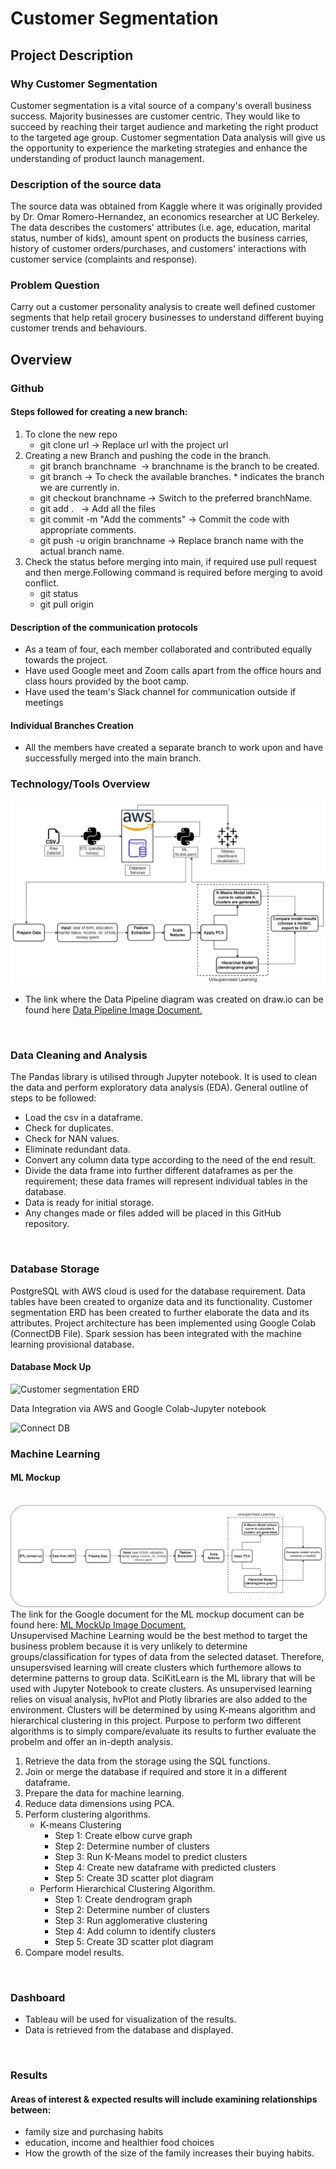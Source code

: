 # Customer Segmentation

## Project Description 

### Why Customer Segmentation
Customer segmentation is a vital source of a company's overall business success. Majority businesses are customer centric. They would
like to succeed by reaching their target audience and marketing the right product to the targeted age group. Customer segmentation
Data analysis will give us the opportunity to experience the marketing strategies and enhance the understanding of product launch 
management.

### Description of the source data
The source data was obtained from Kaggle where it was originally provided by Dr. Omar Romero-Hernandez, an economics researcher at UC Berkeley. The data describes the customers' attributes (i.e. age, education, marital status, number of kids), amount spent on products the business carries, history of customer orders/purchases, and customers' interactions with customer service (complaints and response).  

### Problem Question
Carry out a customer personality analysis to create well defined customer segments that help retail grocery businesses to understand different buying customer trends and behaviours.



## Overview

### Github 
#### Steps followed for creating a new branch:
1. To clone the new repo  
   - git clone url -> Replace url with the project url  <br>
2. Creating a new Branch and pushing the code in the branch.  
   - git branch branchname  -> branchname is the branch to be created.
   - git branch -> To check the available branches. * indicates the branch we are currently in.  
   - git checkout branchname -> Switch to the preferred branchName.  
   - git add .   -> Add all the files  
   - git commit -m "Add the comments" -> Commit the code with appropriate comments.  
   - git push -u origin branchname -> Replace branch name with the actual branch name.  <br>
3. Check the status before merging into main, if required use pull request and then merge.Following command is required before merging to avoid conflict.
   - git status
   - git pull origin <br>

#### Description of the communication protocols
- As a team of four, each member collaborated and contributed equally towards the project.
- Have used Google meet and Zoom calls apart from the office hours and class hours provided by the boot camp.
- Have used the team's Slack channel for communication outside if meetings

#### Individual Branches Creation
- All the members have created a separate branch to work upon and have successfully merged into the main branch.
 

### Technology/Tools Overview
![DataPipeline](/Pipeline.PNG) 
- The link where the Data Pipeline diagram was created on draw.io can be found here [Data Pipeline Image Document.](https://drive.google.com/file/d/1APNQWqY7bScOVwQ1omL61U-CXKvQPcZ5/view?usp=sharing)
<br> 

### Data Cleaning and Analysis
The Pandas library is utilised through Jupyter notebook. It is used to clean the data and perform exploratory data analysis (EDA). 
General outline of steps to be followed: 
- Load the csv in a dataframe.
- Check for duplicates.
- Check for NAN values.
- Eliminate redundant data.
- Convert any column data type according to the need of the end result.
- Divide the data frame into further different dataframes as per the requirement; these data frames  will represent individual tables in the database.
- Data is ready for initial storage.
- Any changes made or files added will be placed in this GitHub repository.
<br>


### Database Storage
PostgreSQL with AWS cloud is used for the database requirement.
Data tables have been created to organize data and its functionality.
Customer segmentation ERD has been created to further elaborate the data and its attributes.
Project architecture has been implemented using Google Colab (ConnectDB File). Spark session has been integrated with the machine learning provisional database.

#### Database Mock Up
![Customer segmentation ERD](https://user-images.githubusercontent.com/96637236/179373640-56fca98c-a7c3-44d7-b189-596236bc2d3e.png)

Data Integration via AWS and Google Colab-Jupyter notebook

![Connect DB ](https://user-images.githubusercontent.com/96637236/179373879-83e3a074-f349-4859-b4a5-ad1e0071eb2e.png)


### Machine Learning
#### ML Mockup
<br> ![MLMockUp](/MLMockUp.PNG)<br>
The link for the Google document for the ML mockup document can be found here:
 [ML MockUp Image Document.](https://drive.google.com/file/d/1APNQWqY7bScOVwQ1omL61U-CXKvQPcZ5/view?usp=sharing)
<br> 
Unsupervised Machine Learning would be the best method to target the business problem because it is very unlikely to determine groups/classification for types of data from the selected dataset. Therefore, unsupersvised learning will create clusters which furthemore allows to determine patterns to group data. SciKitLearn is the ML library that will be used with Jupyter Notebook to create clusters. As unsupervised learning relies on visual analysis, hvPlot and Plotly libraries are also added to the environment. Clusters will be determined by using K-means algorithm and hierarchical clustering in this project. Purpose to perform two different algorithms is to simply compare/evaluate its results to further evaluate the probelm and offer an in-depth analysis. 
<br>


1. Retrieve the data from the storage using the SQL functions.
2. Join or merge the database if required and store it in a different dataframe.
3. Prepare the data for machine learning.
4. Reduce data dimensions using PCA.
5. Perform clustering algorithms. 
   - K-means Clustering   
     - Step 1: Create elbow curve graph
     - Step 2: Determine number of clusters
     - Step 3: Run K-Means model to predict clusters
     - Step 4: Create new dataframe with predicted clusters
     - Step 5: Create 3D scatter plot diagram
   - Perform Hierarchical Clustering Algorithm. 
     - Step 1: Create dendrogram graph
     - Step 2: Determine number of clusters
     - Step 3: Run agglomerative clustering
     - Step 4: Add column to identify clusters
     - Step 5: Create 3D scatter plot diagram
6. Compare model results.
<br>


### Dashboard
- Tableau will be used for visualization of the results.
- Data is retrieved from the database and displayed.
<br>

### Results
#### Areas of interest & expected results will include examining relationships between:
- family size and purchasing habits  
- education, income and healthier food choices   
- How the growth of the size of the family increases their buying habits.
